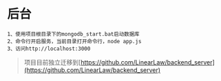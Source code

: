 # 后台

    1、使用项目根目录下的mongodb_start.bat启动数据库
    2、命令行开启服务，当前目录打开命令行，node app.js
    3、访问http://localhost:3000

>项目目前独立迁移到[https://github.com/LinearLaw/backend_server](https://github.com/LinearLaw/backend_server)